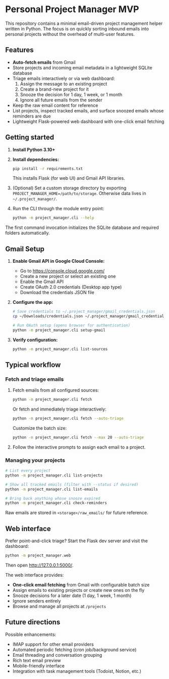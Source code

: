 # Personal Project Manager MVP

This repository contains a minimal email-driven project management helper written in Python. The focus is on quickly sorting inbound emails into personal projects without the overhead of multi-user features.

## Features

- **Auto-fetch emails** from Gmail
- Store projects and incoming email metadata in a lightweight SQLite database
- Triage emails interactively or via web dashboard:
  1. Assign the message to an existing project
  2. Create a brand-new project for it
  3. Snooze the decision for 1 day, 1 week, or 1 month
  4. Ignore all future emails from the sender
- Keep the raw email content for reference
- List projects, inspect tracked emails, and surface snoozed emails whose reminders are due
- Lightweight Flask-powered web dashboard with one-click email fetching

## Getting started

1. **Install Python 3.10+**

2. **Install dependencies:**

   ```bash
   pip install -r requirements.txt
   ```

   This installs Flask (for web UI) and Gmail API libraries.

3. (Optional) Set a custom storage directory by exporting `PROJECT_MANAGER_HOME=/path/to/storage`. Otherwise data lives in `~/.project_manager/`.

4. Run the CLI through the module entry point:

   ```bash
   python -m project_manager.cli --help
   ```

The first command invocation initializes the SQLite database and required folders automatically.

## Gmail Setup

1. **Enable Gmail API in Google Cloud Console:**
   - Go to https://console.cloud.google.com/
   - Create a new project or select an existing one
   - Enable the Gmail API
   - Create OAuth 2.0 credentials (Desktop app type)
   - Download the credentials JSON file

2. **Configure the app:**
   ```bash
   # Save credentials to ~/.project_manager/gmail_credentials.json
   cp ~/Downloads/credentials.json ~/.project_manager/gmail_credentials.json

   # Run OAuth setup (opens browser for authentication)
   python -m project_manager.cli setup-gmail
   ```

3. **Verify configuration:**
   ```bash
   python -m project_manager.cli list-sources
   ```

## Typical workflow

### Fetch and triage emails

1. Fetch emails from all configured sources:

   ```bash
   python -m project_manager.cli fetch
   ```

   Or fetch and immediately triage interactively:

   ```bash
   python -m project_manager.cli fetch --auto-triage
   ```

   Customize the batch size:

   ```bash
   python -m project_manager.cli fetch --max 20 --auto-triage
   ```

2. Follow the interactive prompts to assign each email to a project.

### Managing your projects

```bash
# List every project
python -m project_manager.cli list-projects

# Show all tracked emails (filter with --status if desired)
python -m project_manager.cli list-emails

# Bring back anything whose snooze expired
python -m project_manager.cli check-reminders
```

Raw emails are stored in `<storage>/raw_emails/` for future reference.

## Web interface

Prefer point-and-click triage? Start the Flask dev server and visit the dashboard:

```bash
python -m project_manager.web
```

Then open <http://127.0.0.1:5000/>.

The web interface provides:
- **One-click email fetching** from Gmail with configurable batch size
- Assign emails to existing projects or create new ones on the fly
- Snooze decisions for a later date (1 day, 1 week, 1 month)
- Ignore senders entirely
- Browse and manage all projects at `/projects`

## Future directions

Possible enhancements:
- IMAP support for other email providers
- Automated periodic fetching (cron job/background service)
- Email threading and conversation grouping
- Rich text email preview
- Mobile-friendly interface
- Integration with task management tools (Todoist, Notion, etc.)

